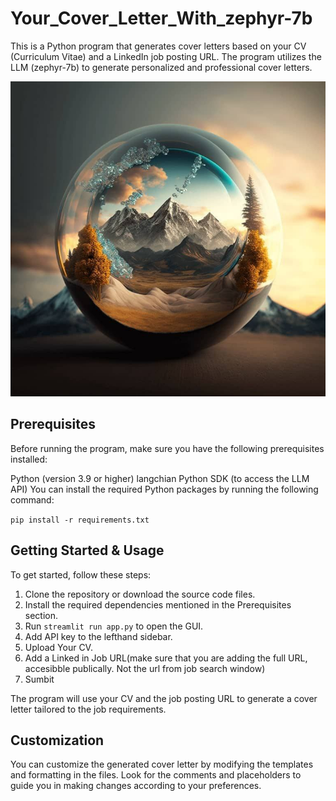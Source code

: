 # Your_Cover_Letter_With_zephyr-7b

This is a Python program that generates cover letters based on your CV (Curriculum Vitae) and a LinkedIn job posting URL. The program utilizes the LLM (zephyr-7b) to generate personalized and professional cover letters.

![Alt Text](https://github.com/rania-hossam/Your_Cover_Letter_With_zephyr-7b/blob/main/cover_generator_app-master/images/image.jpg)


## Prerequisites
Before running the program, make sure you have the following prerequisites installed:

Python (version 3.9 or higher)
langchian Python SDK (to access the LLM API)
You can install the required Python packages by running the following command:

```pip install -r requirements.txt```

## Getting Started & Usage
To get started, follow these steps:

1. Clone the repository or download the source code files.
2. Install the required dependencies mentioned in the Prerequisites section.
3. Run ```streamlit run app.py``` to open the GUI.
5. Add API key to the lefthand sidebar.
6. Upload Your CV.
7. Add a Linked in Job URL(make sure that you are adding the full URL, accesibble publically. Not the url from job search window)
8. Sumbit


The program will use your CV and the job posting URL to generate a cover letter tailored to the job requirements. 


## Customization
You can customize the generated cover letter by modifying the templates and formatting in the files. Look for the comments and placeholders to guide you in making changes according to your preferences.


